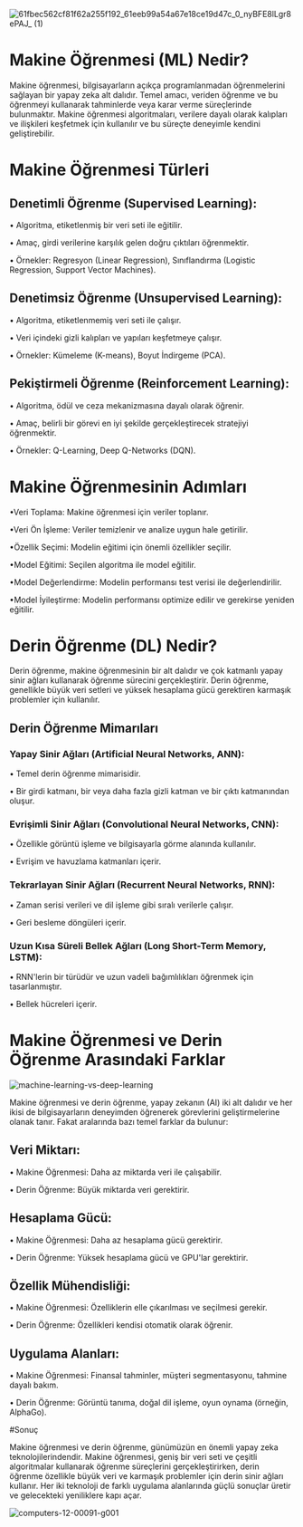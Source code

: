 
![61fbec562cf81f62a255f192_61eeb99a54a67e18ce19d47c_0_nyBFE8lLgr8ePAJ_ (1)](https://github.com/SametBatman/KNN-En-Yakin-Komsu/assets/160470839/aa4e6c52-abbd-484f-ba2e-6e0e6e1b4aeb)

# Makine Öğrenmesi (ML) Nedir?
Makine öğrenmesi, bilgisayarların açıkça programlanmadan öğrenmelerini sağlayan bir yapay zeka alt dalıdır. Temel amacı, veriden öğrenme ve bu öğrenmeyi kullanarak tahminlerde veya karar verme süreçlerinde bulunmaktır. Makine öğrenmesi algoritmaları, verilere dayalı olarak kalıpları ve ilişkileri keşfetmek için kullanılır ve bu süreçte deneyimle kendini geliştirebilir.

# Makine Öğrenmesi Türleri 
<h2>Denetimli Öğrenme (Supervised Learning):</h2>

• Algoritma, etiketlenmiş bir veri seti ile eğitilir.

• Amaç, girdi verilerine karşılık gelen doğru çıktıları öğrenmektir.

• Örnekler: Regresyon (Linear Regression), Sınıflandırma (Logistic Regression, Support Vector Machines).

<h2>Denetimsiz Öğrenme (Unsupervised Learning):</h2>

• Algoritma, etiketlenmemiş veri seti ile çalışır.

• Veri içindeki gizli kalıpları ve yapıları keşfetmeye çalışır.

• Örnekler: Kümeleme (K-means), Boyut İndirgeme (PCA).

<h2>Pekiştirmeli Öğrenme (Reinforcement Learning):</h2>

• Algoritma, ödül ve ceza mekanizmasına dayalı olarak öğrenir.

• Amaç, belirli bir görevi en iyi şekilde gerçekleştirecek stratejiyi öğrenmektir.

• Örnekler: Q-Learning, Deep Q-Networks (DQN).

# Makine Öğrenmesinin Adımları
•Veri Toplama: Makine öğrenmesi için veriler toplanır.

•Veri Ön İşleme: Veriler temizlenir ve analize uygun hale getirilir.

•Özellik Seçimi: Modelin eğitimi için önemli özellikler seçilir.

•Model Eğitimi: Seçilen algoritma ile model eğitilir.

•Model Değerlendirme: Modelin performansı test verisi ile değerlendirilir.

•Model İyileştirme: Modelin performansı optimize edilir ve gerekirse yeniden eğitilir.


# Derin Öğrenme (DL) Nedir?

Derin öğrenme, makine öğrenmesinin bir alt dalıdır ve çok katmanlı yapay sinir ağları kullanarak öğrenme sürecini gerçekleştirir. Derin öğrenme, genellikle büyük veri setleri ve yüksek hesaplama gücü gerektiren karmaşık problemler için kullanılır.

<h2>Derin Öğrenme Mimarıları</h2>

<h3>Yapay Sinir Ağları (Artificial Neural Networks, ANN):</h3>

• Temel derin öğrenme mimarisidir.

• Bir girdi katmanı, bir veya daha fazla gizli katman ve bir çıktı katmanından oluşur.

<h3>Evrişimli Sinir Ağları (Convolutional Neural Networks, CNN):</h3>

• Özellikle görüntü işleme ve bilgisayarla görme alanında kullanılır.

• Evrişim ve havuzlama katmanları içerir.

<h3>Tekrarlayan Sinir Ağları (Recurrent Neural Networks, RNN):</h3>

• Zaman serisi verileri ve dil işleme gibi sıralı verilerle çalışır.

• Geri besleme döngüleri içerir.

<h3>Uzun Kısa Süreli Bellek Ağları (Long Short-Term Memory, LSTM):</h3>

• RNN'lerin bir türüdür ve uzun vadeli bağımlılıkları öğrenmek için tasarlanmıştır.

• Bellek hücreleri içerir.


# Makine Öğrenmesi ve Derin Öğrenme Arasındaki Farklar

![machine-learning-vs-deep-learning](https://github.com/SametBatman/KNN-En-Yakin-Komsu/assets/160470839/d3d8253f-7956-4c7f-8dc3-524567e3a9ce)

Makine öğrenmesi ve derin öğrenme, yapay zekanın (AI) iki alt dalıdır ve her ikisi de bilgisayarların deneyimden öğrenerek görevlerini geliştirmelerine olanak tanır. Fakat aralarında bazı temel farklar da bulunur:

<h2> Veri Miktarı:</h2>

• Makine Öğrenmesi: Daha az miktarda veri ile çalışabilir.

• Derin Öğrenme: Büyük miktarda veri gerektirir.

<h2>Hesaplama Gücü:</h2>

• Makine Öğrenmesi: Daha az hesaplama gücü gerektirir.

• Derin Öğrenme: Yüksek hesaplama gücü ve GPU'lar gerektirir.

<h2>Özellik Mühendisliği:</h2>

• Makine Öğrenmesi: Özelliklerin elle çıkarılması ve seçilmesi gerekir.

• Derin Öğrenme: Özellikleri kendisi otomatik olarak öğrenir.

<h2> Uygulama Alanları:</h2>

• Makine Öğrenmesi: Finansal tahminler, müşteri segmentasyonu, tahmine dayalı bakım.

• Derin Öğrenme: Görüntü tanıma, doğal dil işleme, oyun oynama (örneğin, AlphaGo).


#Sonuç

Makine öğrenmesi ve derin öğrenme, günümüzün en önemli yapay zeka teknolojilerindendir. Makine öğrenmesi, geniş bir veri seti ve çeşitli algoritmalar kullanarak öğrenme süreçlerini gerçekleştirirken, derin öğrenme özellikle büyük veri ve karmaşık problemler için derin sinir ağları kullanır. Her iki teknoloji de farklı uygulama alanlarında güçlü sonuçlar üretir ve gelecekteki yeniliklere kapı açar. 

![computers-12-00091-g001](https://github.com/SametBatman/KNN-En-Yakin-Komsu/assets/160470839/d9b51b1e-7317-4b5e-ad9c-a0ebdf93aefe)
